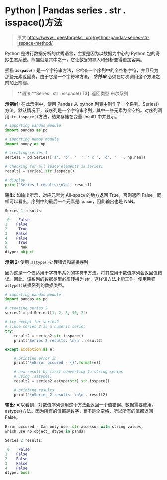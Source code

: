 # Python | Pandas series . str . isspace()方法

> 原文:[https://www . geesforgeks . org/python-pandas-series-str-isspace-method/](https://www.geeksforgeeks.org/python-pandas-series-str-isspace-method/)

Python 是进行数据分析的优秀语言，主要是因为以数据为中心的 Python 包的奇妙生态系统。熊猫就是其中之一，它让数据的导入和分析变得更加容易。

熊猫 **`isspace()`** 是一个字符串方法，它检查一个序列中的全空格字符，并且只为那些元素返回真。由于它是一个字符串方法， ***字符串*** 必须在每次调用这个方法之前加上前缀。

> **语法:**Series . str . isspace()
> T3】返回类型:布尔系列

**示例#1:**
在此示例中，使用 Pandas 从 python 列表中制作了一个系列。Series()方法。默认情况下，该序列是一个字符串序列，其中一些元素为全空格。对序列调用`str.isspace()`方法，结果存储在变量 result1 中并显示。

```py
# importing pandas module  
import pandas as pd  

# importing numpy module 
import numpy as np 

# creating series 1 
series1 = pd.Series(['a', 'b', '  ', ' c ', 'd', '  ', np.nan]) 

# checking for all space elements in series1
result1 = series1.str.isspace()

# display
print('Series 1 results:\n\n', result1)
```

**输出:**
如输出所示，对应元素为 All-space 的地方返回 True，否则返回 False。同样可以看出，序列中的最后一个元素是`np.nan`，因此输出也是 NaN。

```py
Series 1 results:

 0    False
1    False
2     True
3    False
4    False
5     True
6      NaN
dtype: object
```

**示例 2:** 使用`.astype()`处理错误和转换序列

因为这是一个仅适用于字符串系列的字符串方法。将其应用于数值序列会返回值错误。因此，该系列的数据类型必须转换为 str，这样该方法才能工作。使用熊猫`astype()`转换系列的数据类型。

```py
# importing pandas module  
import pandas as pd  

# creating series 2 
series2 = pd.Series([1, 2, 3, 10, 2]) 

# try except for series2
# since series 2 is a numeric series
try:
    result2 = series2.str.isspace()
    print('Series 2 results: \n\n', result2)

except Exception as e:

    # printing error in
    print('\nError occured - {}'.format(e))

    # new result by first converting to string series
    # using .astype()
    result2 = series2.astype(str).str.isspace()

    # printing results
    print('\nSeries 2 results: \n\n', result2)
```

**输出:**
可以看到，对数值序列调用这个方法会返回一个值错误。数据需要使用。astype()方法。因为所有的值都是数字，而不是全空格，所以所有的值都返回 False。

```py
Error occured - Can only use .str accessor with string values, 
which use np.object_ dtype in pandas

Series 2 results: 

 0    False
1    False
2    False
3    False
4    False
dtype: bool
```